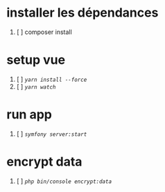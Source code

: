 # installer les dépendances
1. [ ] composer install

# setup vue
1. [ ] _`yarn install --force`_
2. [ ] _`yarn watch`_

# run app
1. [ ] _`symfony server:start`_

# encrypt data
1. [ ] _`php bin/console encrypt:data`_
